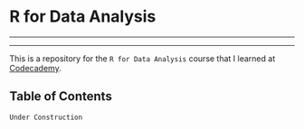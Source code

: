 # R for Data Analysis
---
---
This is a repository for the `R for Data Analysis` course that I learned at [Codecademy](https://codecademy.com).

## Table of Contents
`Under Construction`